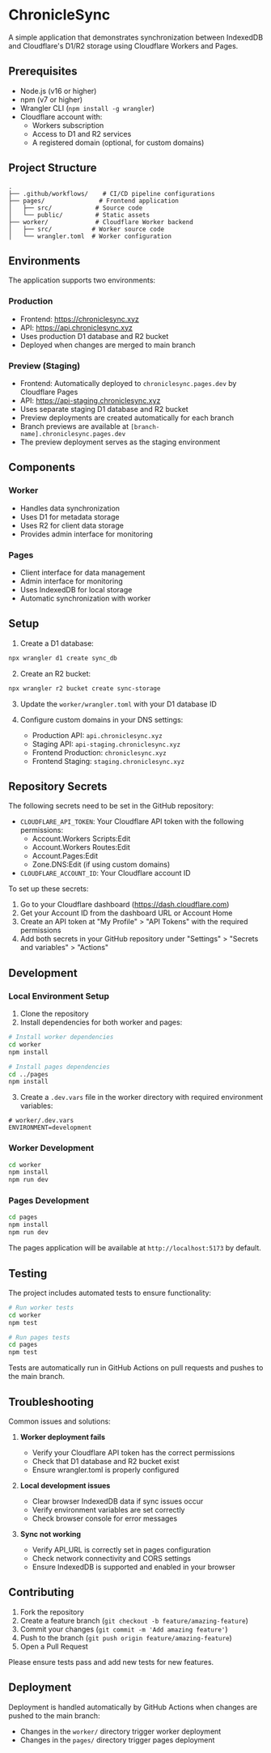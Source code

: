 # ChronicleSync

A simple application that demonstrates synchronization between IndexedDB and Cloudflare's D1/R2 storage using Cloudflare Workers and Pages.

## Prerequisites

- Node.js (v16 or higher)
- npm (v7 or higher)
- Wrangler CLI (`npm install -g wrangler`)
- Cloudflare account with:
  - Workers subscription
  - Access to D1 and R2 services
  - A registered domain (optional, for custom domains)

## Project Structure

```
.
├── .github/workflows/    # CI/CD pipeline configurations
├── pages/               # Frontend application
│   ├── src/            # Source code
│   └── public/         # Static assets
├── worker/             # Cloudflare Worker backend
│   ├── src/           # Worker source code
│   └── wrangler.toml  # Worker configuration
```

## Environments

The application supports two environments:

### Production
- Frontend: https://chroniclesync.xyz
- API: https://api.chroniclesync.xyz
- Uses production D1 database and R2 bucket
- Deployed when changes are merged to main branch

### Preview (Staging)
- Frontend: Automatically deployed to `chroniclesync.pages.dev` by Cloudflare Pages
- API: https://api-staging.chroniclesync.xyz
- Uses separate staging D1 database and R2 bucket
- Preview deployments are created automatically for each branch
- Branch previews are available at `[branch-name].chroniclesync.pages.dev`
- The preview deployment serves as the staging environment

## Components

### Worker
- Handles data synchronization
- Uses D1 for metadata storage
- Uses R2 for client data storage
- Provides admin interface for monitoring

### Pages
- Client interface for data management
- Admin interface for monitoring
- Uses IndexedDB for local storage
- Automatic synchronization with worker

## Setup

1. Create a D1 database:
```bash
npx wrangler d1 create sync_db
```

2. Create an R2 bucket:
```bash
npx wrangler r2 bucket create sync-storage
```

3. Update the `worker/wrangler.toml` with your D1 database ID

4. Configure custom domains in your DNS settings:
   - Production API: `api.chroniclesync.xyz`
   - Staging API: `api-staging.chroniclesync.xyz`
   - Frontend Production: `chroniclesync.xyz`
   - Frontend Staging: `staging.chroniclesync.xyz`

## Repository Secrets

The following secrets need to be set in the GitHub repository:

- `CLOUDFLARE_API_TOKEN`: Your Cloudflare API token with the following permissions:
  - Account.Workers Scripts:Edit
  - Account.Workers Routes:Edit
  - Account.Pages:Edit
  - Zone.DNS:Edit (if using custom domains)
- `CLOUDFLARE_ACCOUNT_ID`: Your Cloudflare account ID

To set up these secrets:
1. Go to your Cloudflare dashboard (https://dash.cloudflare.com)
2. Get your Account ID from the dashboard URL or Account Home
3. Create an API token at "My Profile" > "API Tokens" with the required permissions
4. Add both secrets in your GitHub repository under "Settings" > "Secrets and variables" > "Actions"

## Development

### Local Environment Setup

1. Clone the repository
2. Install dependencies for both worker and pages:
```bash
# Install worker dependencies
cd worker
npm install

# Install pages dependencies
cd ../pages
npm install
```

3. Create a `.dev.vars` file in the worker directory with required environment variables:
```
# worker/.dev.vars
ENVIRONMENT=development
```

### Worker Development
```bash
cd worker
npm install
npm run dev
```

### Pages Development
```bash
cd pages
npm install
npm run dev
```

The pages application will be available at `http://localhost:5173` by default.

## Testing

The project includes automated tests to ensure functionality:

```bash
# Run worker tests
cd worker
npm test

# Run pages tests
cd pages
npm test
```

Tests are automatically run in GitHub Actions on pull requests and pushes to the main branch.

## Troubleshooting

Common issues and solutions:

1. **Worker deployment fails**
   - Verify your Cloudflare API token has the correct permissions
   - Check that D1 database and R2 bucket exist
   - Ensure wrangler.toml is properly configured

2. **Local development issues**
   - Clear browser IndexedDB data if sync issues occur
   - Verify environment variables are set correctly
   - Check browser console for error messages

3. **Sync not working**
   - Verify API_URL is correctly set in pages configuration
   - Check network connectivity and CORS settings
   - Ensure IndexedDB is supported and enabled in your browser

## Contributing

1. Fork the repository
2. Create a feature branch (`git checkout -b feature/amazing-feature`)
3. Commit your changes (`git commit -m 'Add amazing feature'`)
4. Push to the branch (`git push origin feature/amazing-feature`)
5. Open a Pull Request

Please ensure tests pass and add new tests for new features.

## Deployment

Deployment is handled automatically by GitHub Actions when changes are pushed to the main branch:
- Changes in the `worker/` directory trigger worker deployment
- Changes in the `pages/` directory trigger pages deployment